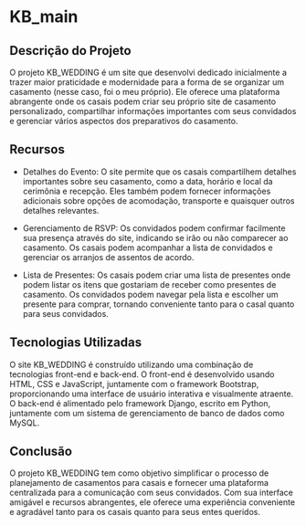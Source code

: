 # KB_main

## Descrição do Projeto

O projeto KB_WEDDING é um site que desenvolvi dedicado inicialmente a trazer maior praticidade e modernidade para a forma de se organizar um casamento (nesse caso, foi o meu próprio). Ele oferece uma plataforma abrangente onde os casais podem criar seu próprio site de casamento personalizado, compartilhar informações importantes com seus convidados e gerenciar vários aspectos dos preparativos do casamento.

## Recursos

- Detalhes do Evento: O site permite que os casais compartilhem detalhes importantes sobre seu casamento, como a data, horário e local da cerimônia e recepção. Eles também podem fornecer informações adicionais sobre opções de acomodação, transporte e quaisquer outros detalhes relevantes.

- Gerenciamento de RSVP: Os convidados podem confirmar facilmente sua presença através do site, indicando se irão ou não comparecer ao casamento. Os casais podem acompanhar a lista de convidados e gerenciar os arranjos de assentos de acordo.

- Lista de Presentes: Os casais podem criar uma lista de presentes onde podem listar os itens que gostariam de receber como presentes de casamento. Os convidados podem navegar pela lista e escolher um presente para comprar, tornando conveniente tanto para o casal quanto para seus convidados.

## Tecnologias Utilizadas

O site KB_WEDDING é construído utilizando uma combinação de tecnologias front-end e back-end. O front-end é desenvolvido usando HTML, CSS e JavaScript, juntamente com o framework Bootstrap, proporcionando uma interface de usuário interativa e visualmente atraente. O back-end é alimentado pelo framework Django, escrito em Python, juntamente com um sistema de gerenciamento de banco de dados como MySQL.

## Conclusão

O projeto KB_WEDDING tem como objetivo simplificar o processo de planejamento de casamentos para casais e fornecer uma plataforma centralizada para a comunicação com seus convidados. Com sua interface amigável e recursos abrangentes, ele oferece uma experiência conveniente e agradável tanto para os casais quanto para seus entes queridos.